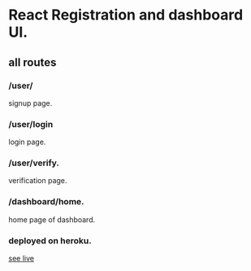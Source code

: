 # React Registration and dashboard UI.

## all routes

### /user/

signup page.

### /user/login

login page.

### /user/verify.

verification page.

### /dashboard/home.

home page of dashboard.

### deployed on heroku.

[see live](https://react-ui-assign.herokuapp.com/user)
